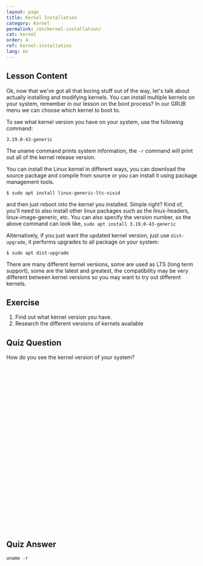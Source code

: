 ```yaml
---
layout: page
title: Kernel Installation
category: Kernel
permalink: /en/kernel-installation/
cat: kernel
order: 4
ref: kernel-installation
lang: en
---
```


## Lesson Content

Ok, now that we've got all that boring stuff out of the way, let's talk about actually installing and modifying kernels. You can install multiple kernels on your system, remember in our lesson on the boot process? In our GRUB menu we can choose which kernel to boot to. 

To see what kernel version you have on your system, use the following command:

```$ uname -r
3.19.0-43-generic
```

The uname command prints system information, the `-r` command will print out all of the kernel release version.

You can install the Linux kernel in different ways, you can download the source package and compile from source or you can install it using package management tools.

`$ sudo apt install linux-generic-lts-vivid`

and then just reboot into the kernel you installed. Simple right? Kind of, you'll need to also install other linux packages such as the linux-headers, linux-image-generic, etc. You can also specify the version number, so the above command can look like, `sudo apt install 3.19.0-43-generic`

Alternatively, if you just want the updated kernel version, just use `dist-upgrade`, it performs upgrades to all package on your system:

`$ sudo apt dist-upgrade`

There are many different kernel versions, some are used as LTS (long term support), some are the latest and greatest, the compatibility may be very different between kernel versions so you may want to try out different kernels.

## Exercise

1. Find out what kernel version you have.
2. Research the different versions of kernels available

## Quiz Question

How do you see the kernel version of your system?  
<br /><br /><br /><br /><br /><br /><br /><br /><br /><br /><br /><br /><br /><br /><br /><br /><br /><br /><br /><br /><br /><br /><br /><br /><br /><br />
## Quiz Answer

`uname -r`
